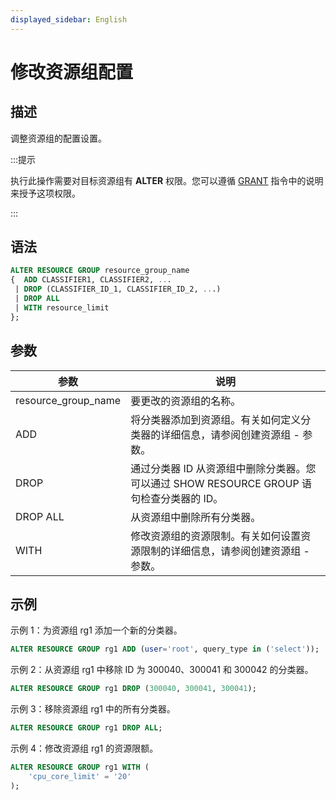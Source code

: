 ```yaml
---
displayed_sidebar: English
---
```


# 修改资源组配置

## 描述

调整资源组的配置设置。

:::提示

执行此操作需要对目标资源组有 **ALTER** 权限。您可以遵循 [GRANT](../account-management/GRANT.md) 指令中的说明来授予这项权限。

:::

## 语法

```SQL
ALTER RESOURCE GROUP resource_group_name
{  ADD CLASSIFIER1, CLASSIFIER2, ...
 | DROP (CLASSIFIER_ID_1, CLASSIFIER_ID_2, ...)
 | DROP ALL
 | WITH resource_limit 
};
```

## 参数

|参数|说明|
|---|---|
|resource_group_name|要更改的资源组的名称。|
|ADD|将分类器添加到资源组。有关如何定义分类器的详细信息，请参阅创建资源组 - 参数。|
|DROP|通过分类器 ID 从资源组中删除分类器。您可以通过 SHOW RESOURCE GROUP 语句检查分类器的 ID。|
|DROP ALL|从资源组中删除所有分类器。|
|WITH|修改资源组的资源限制。有关如何设置资源限制的详细信息，请参阅创建资源组 - 参数。|

## 示例

示例 1：为资源组 rg1 添加一个新的分类器。

```SQL
ALTER RESOURCE GROUP rg1 ADD (user='root', query_type in ('select'));
```

示例 2：从资源组 rg1 中移除 ID 为 300040、300041 和 300042 的分类器。

```SQL
ALTER RESOURCE GROUP rg1 DROP (300040, 300041, 300041);
```

示例 3：移除资源组 rg1 中的所有分类器。

```SQL
ALTER RESOURCE GROUP rg1 DROP ALL;
```

示例 4：修改资源组 rg1 的资源限额。

```SQL
ALTER RESOURCE GROUP rg1 WITH (
    'cpu_core_limit' = '20'
);
```
